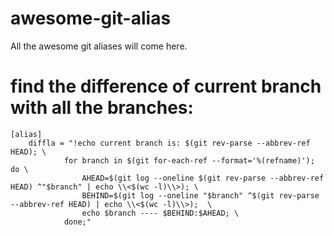 # awesome-git-alias
All the awesome git aliases will come here.

# find the difference of current branch with all the branches:

    [alias]
    	diffla = "!echo current branch is: $(git rev-parse --abbrev-ref HEAD); \
                for branch in $(git for-each-ref --format='%(refname)'); do \
                    AHEAD=$(git log --oneline $(git rev-parse --abbrev-ref HEAD) ^"$branch" | echo \\<$(wc -l)\\>); \
                    BEHIND=$(git log --oneline "$branch" ^$(git rev-parse --abbrev-ref HEAD) | echo \\<$(wc -l)\\>);  \
                    echo $branch ---- $BEHIND:$AHEAD; \
                done;"

